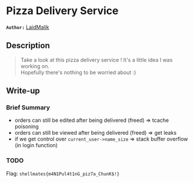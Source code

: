 # Pizza Delivery Service

**`Author:`** [LaidMalik](https://github.com/malikDaCoda)

## Description

> Take a look at this pizza delivery service ! It's a little idea I was working on.  
> Hopefully there's nothing to be worried about :)

## Write-up

### Brief Summary

- orders can still be edited after being delivered (freed) => tcache poisoning
- orders can still be viewed after being delivered (freed) => get leaks
- if we get control over `current_user->name_size` => stack buffer overflow (in login function)

### TODO

Flag: `shellmates{m4N1Pul4t1nG_piz7a_ChunK$!}`
